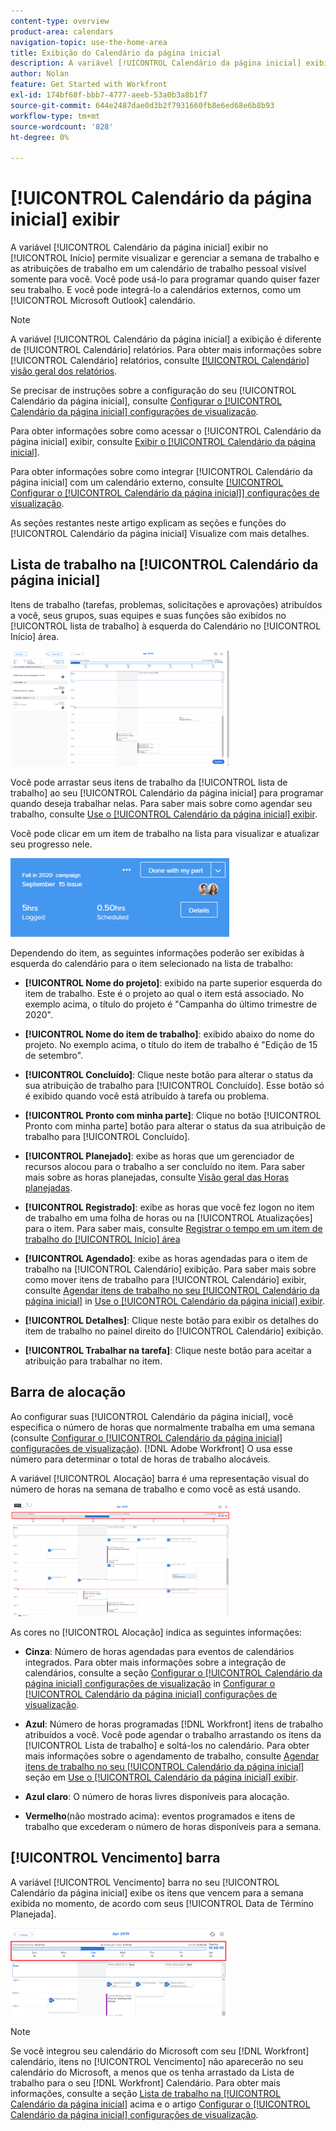 ```yaml
---
content-type: overview
product-area: calendars
navigation-topic: use-the-home-area
title: Exibição do Calendário da página inicial
description: A variável [!UICONTROL Calendário da página inicial] exibir no [!UICONTROL Início] permite visualizar e gerenciar a semana de trabalho e as atribuições de trabalho em um calendário de trabalho pessoal visível somente para você. Você pode usá-lo para programar quando quiser fazer seu trabalho. E você pode integrá-lo a calendários externos, como um [!UICONTROL Microsoft Outlook] calendário.
author: Nolan
feature: Get Started with Workfront
exl-id: 174bf68f-bbb7-4777-aeeb-53a0b3a8b1f7
source-git-commit: 644e2487dae0d3b2f7931660fb8e6ed68e6b8b93
workflow-type: tm+mt
source-wordcount: '828'
ht-degree: 0%

---
```


# [!UICONTROL Calendário da página inicial] exibir

<!--
<p data-mc-conditions="QuicksilverOrClassic.Draft mode">Updated for QS except for section about expanding a work item in the list--this isn't working yet in QS.</p>
-->

A variável [!UICONTROL Calendário da página inicial] exibir no [!UICONTROL Início] permite visualizar e gerenciar a semana de trabalho e as atribuições de trabalho em um calendário de trabalho pessoal visível somente para você. Você pode usá-lo para programar quando quiser fazer seu trabalho. E você pode integrá-lo a calendários externos, como um [!UICONTROL Microsoft Outlook] calendário.

>[!NOTE]
>
>A variável [!UICONTROL Calendário da página inicial] a exibição é diferente de [!UICONTROL Calendário] relatórios. Para obter mais informações sobre [!UICONTROL Calendário] relatórios, consulte [[!UICONTROL Calendário] visão geral dos relatórios](../../../reports-and-dashboards/reports/calendars/calendar-reports-overview.md).

Se precisar de instruções sobre a configuração do seu [!UICONTROL Calendário da página inicial], consulte [Configurar o [!UICONTROL Calendário da página inicial] configurações de visualização](../../../workfront-basics/using-home/using-the-home-area/configure-home-calendar-view.md).

Para obter informações sobre como acessar o [!UICONTROL Calendário da página inicial] exibir, consulte [Exibir o [!UICONTROL Calendário da página inicial]](../../../workfront-basics/using-home/using-the-home-area/view-home-calendar.md).

Para obter informações sobre como integrar [!UICONTROL Calendário da página inicial] com um calendário externo, consulte [[!UICONTROL Configurar o [!UICONTROL Calendário da página inicial]] configurações de visualização](../../../workfront-basics/using-home/using-the-home-area/configure-home-calendar-view.md).

As seções restantes neste artigo explicam as seções e funções do [!UICONTROL Calendário da página inicial] Visualize com mais detalhes.

## Lista de trabalho na [!UICONTROL Calendário da página inicial]

Itens de trabalho (tarefas, problemas, solicitações e aprovações) atribuídos a você, seus grupos, suas equipes e suas funções são exibidos no [!UICONTROL lista de trabalho] à esquerda do Calendário no [!UICONTROL Início] área.

![](assets/calview-qs-350x185.png)

Você pode arrastar seus itens de trabalho da [!UICONTROL lista de trabalho] ao seu [!UICONTROL Calendário da página inicial] para programar quando deseja trabalhar nelas. Para saber mais sobre como agendar seu trabalho, consulte [Use o [!UICONTROL Calendário da página inicial] exibir](../../../workfront-basics/using-home/using-the-home-area/use-home-calendar-view.md).

Você pode clicar em um item de trabalho na lista para visualizar e atualizar seu progresso nele.

![](assets/work-item-cl-350x126.png)

Dependendo do item, as seguintes informações poderão ser exibidas à esquerda do calendário para o item selecionado na lista de trabalho:

* **[!UICONTROL Nome do projeto]**: exibido na parte superior esquerda do item de trabalho. Este é o projeto ao qual o item está associado. No exemplo acima, o título do projeto é &quot;Campanha do último trimestre de 2020&quot;.
* **[!UICONTROL Nome do item de trabalho]**: exibido abaixo do nome do projeto. No exemplo acima, o título do item de trabalho é &quot;Edição de 15 de setembro&quot;.
* **[!UICONTROL Concluído]**: Clique neste botão para alterar o status da sua atribuição de trabalho para [!UICONTROL Concluído]. Esse botão só é exibido quando você está atribuído à tarefa ou problema.
* **[!UICONTROL Pronto com minha parte]**: Clique no botão [!UICONTROL Pronto com minha parte] botão para alterar o status da sua atribuição de trabalho para [!UICONTROL Concluído].
* **[!UICONTROL Planejado]**: exibe as horas que um gerenciador de recursos alocou para o trabalho a ser concluído no item. Para saber mais sobre as horas planejadas, consulte [Visão geral das Horas planejadas](../../../manage-work/tasks/task-information/planned-hours.md).

* **[!UICONTROL Registrado]**: exibe as horas que você fez logon no item de trabalho em uma folha de horas ou na [!UICONTROL Atualizações] para o item. Para saber mais, consulte [Registrar o tempo em um item de trabalho do [!UICONTROL Início] área](../../../workfront-basics/using-home/using-the-home-area/log-time-on-work-item-in-home.md)

* **[!UICONTROL Agendado]**: exibe as horas agendadas para o item de trabalho na [!UICONTROL Calendário] exibição. Para saber mais sobre como mover itens de trabalho para [!UICONTROL Calendário] exibir, consulte [Agendar itens de trabalho no seu [!UICONTROL Calendário da página inicial]](../../../workfront-basics/using-home/using-the-home-area/use-home-calendar-view.md#scheduling-work-items-in-home-calendar) in [Use o [!UICONTROL Calendário da página inicial] exibir](../../../workfront-basics/using-home/using-the-home-area/use-home-calendar-view.md).

* **[!UICONTROL Detalhes]**: Clique neste botão para exibir os detalhes do item de trabalho no painel direito do [!UICONTROL Calendário] exibição.
* **[!UICONTROL Trabalhar na tarefa]**: Clique neste botão para aceitar a atribuição para trabalhar no item.

## Barra de alocação

Ao configurar suas [!UICONTROL Calendário da página inicial], você especifica o número de horas que normalmente trabalha em uma semana (consulte [Configurar o [!UICONTROL Calendário da página inicial] configurações de visualização](../../../workfront-basics/using-home/using-the-home-area/configure-home-calendar-view.md)). [!DNL Adobe Workfront] O usa esse número para determinar o total de horas de trabalho alocáveis.

A variável [!UICONTROL Alocação] barra é uma representação visual do número de horas na semana de trabalho e como você as está usando.

![](assets/allocation-bar-qs-350x181.png)

As cores no [!UICONTROL Alocação] indica as seguintes informações:

* **Cinza**: Número de horas agendadas para eventos de calendários integrados. Para obter mais informações sobre a integração de calendários, consulte a seção [Configurar o [!UICONTROL Calendário da página inicial] configurações de visualização](../../../workfront-basics/using-home/using-the-home-area/configure-home-calendar-view.md#configuring-your-home-calendar-view) in [Configurar o [!UICONTROL Calendário da página inicial] configurações de visualização](../../../workfront-basics/using-home/using-the-home-area/configure-home-calendar-view.md).

* **Azul**: Número de horas programadas [!DNL Workfront] itens de trabalho atribuídos a você. Você pode agendar o trabalho arrastando os itens da [!UICONTROL Lista de trabalho] e soltá-los no calendário. Para obter mais informações sobre o agendamento de trabalho, consulte [Agendar itens de trabalho no seu [!UICONTROL Calendário da página inicial]](../../../workfront-basics/using-home/using-the-home-area/use-home-calendar-view.md#scheduling-work-items-in-home-calendar) seção em [Use o [!UICONTROL Calendário da página inicial] exibir](../../../workfront-basics/using-home/using-the-home-area/use-home-calendar-view.md).

* **Azul claro**: O número de horas livres disponíveis para alocação.
* **Vermelho**(não mostrado acima): eventos programados e itens de trabalho que excederam o número de horas disponíveis para a semana.

## [!UICONTROL Vencimento] barra

A variável [!UICONTROL Vencimento] barra no seu [!UICONTROL Calendário da página inicial] exibe os itens que vencem para a semana exibida no momento, de acordo com seus [!UICONTROL Data de Término Planejada].

![](assets/duebar-qs-350x140.png)

>[!NOTE]
>
>Se você integrou seu calendário do Microsoft com seu [!DNL Workfront] calendário, itens no [!UICONTROL Vencimento] não aparecerão no seu calendário do Microsoft, a menos que os tenha arrastado da Lista de trabalho para o seu [!DNL Workfront] Calendário. Para obter mais informações, consulte a seção  [Lista de trabalho na [!UICONTROL Calendário da página inicial]](#work-list-on-the-home-calendar) acima e o artigo  [Configurar o [!UICONTROL Calendário da página inicial] configurações de visualização](../../../workfront-basics/using-home/using-the-home-area/configure-home-calendar-view.md).
